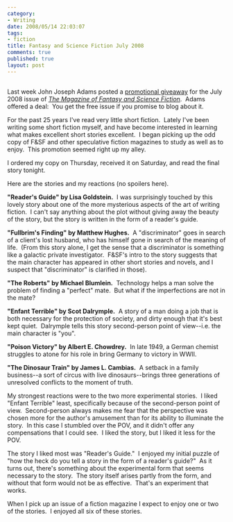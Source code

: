 ```yaml
--- 
category: 
- Writing
date: 2008/05/14 22:03:07
tags: 
- fiction
title: Fantasy and Science Fiction July 2008
comments: true
published: true
layout: post
---
```


<h2></h2>  <p>Last week John Joseph Adams posted a <a href="http://www.sfsite.com/fsf/blog/2008/05/07/get-a-free-copy-of-the-july-2008-issue-of-fsf/">promotional giveaway</a> for the July 2008 issue of <em><a href="http://www.sfsite.com/fsf/index.html">The Magazine of Fantasy and Science Fiction</a></em>.&#160; Adams offered a deal:&#160; You get the free issue if you promise to blog about it.</p>  <p>For the past 25 years I've read very little short fiction.&#160; Lately I've been writing some short fiction myself, and have become interested in learning what makes excellent short stories excellent.&#160; I began picking up the odd copy of F&amp;SF and other speculative fiction magazines to study as well as to enjoy.&#160; This promotion seemed right up my alley.</p>  <p>I ordered my copy on Thursday, received it on Saturday, and read the final story tonight.</p>  <p>Here are the stories and my reactions (no spoilers here).</p>  <p><strong>&quot;Reader's Guide&quot; by Lisa Goldstein.</strong>&#160; I was surprisingly touched by this lovely story about one of the more mysterious aspects of the art of writing fiction.&#160; I can't say anything about the plot without giving away the beauty of the story, but the story is written in the form of a reader's guide.</p>  <p><strong>&quot;Fullbrim's Finding&quot; by Matthew Hughes.</strong>&#160; A &quot;discriminator&quot; goes in search of a client's lost husband, who has himself gone in search of the meaning of life.&#160; (From this story alone, I get the sense that a discriminator is something like a galactic private investigator.&#160; F&amp;SF's intro to the story suggests that the main character has appeared in other short stories and novels, and I suspect that &quot;discriminator&quot; is clarified in those).</p>  <p><strong>&quot;The Roberts&quot; by Michael Blumlein.</strong>&#160; Technology helps a man solve the problem of finding a &quot;perfect&quot; mate.&#160; But what if the imperfections are not in the mate?</p>  <p><strong>&quot;Enfant Terrible&quot; by Scot Dalrymple.</strong>&#160; A story of a man doing a job that is both necessary for the protection of society, and dirty enough that it's best kept quiet.&#160; Dalrymple tells this story second-person point of view--i.e. the main character is &quot;you&quot;.</p>  <p><strong>&quot;Poison Victory&quot; by Albert E. Chowdrey.</strong>&#160; In late 1949, a German chemist struggles to atone for his role in bring Germany to victory in WWII.</p>  <p><strong>&quot;The Dinosaur Train&quot; by James L. Cambias.</strong>&#160; A setback in a family business--a sort of circus with live dinosaurs--brings three generations of unresolved conflicts to the moment of truth.</p>  <p>My strongest reactions were to the two more experimental stories.&#160; I liked &quot;Enfant Terrible&quot; least, specifically because of the second-person point of view.&#160; Second-person always makes me fear that the perspective was chosen more for the author's amusement than for its ability to illuminate the story.&#160; In this case I stumbled over the POV, and it didn't offer any compensations that I could see.&#160; I liked the story, but I liked it less for the POV.</p>  <p>The story I liked most was &quot;Reader's Guide.&quot;&#160; I enjoyed my initial puzzle of &quot;how the heck do you tell a story in the form of a reader's guide?&quot;&#160; As it turns out, there's something about the experimental form that seems necessary to the story.&#160; The story itself arises partly from the form, and without that form would not be as effective.&#160; That's an experiment that works.</p>  <p>When I pick up an issue of a fiction magazine I expect to enjoy one or two of the stories.&#160; I enjoyed all six of these stories.</p>
